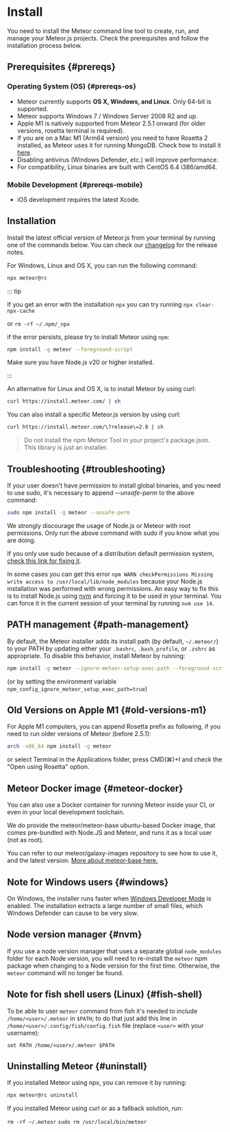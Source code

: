 
# Install

You need to install the Meteor command line tool to create, run, and manage your Meteor.js projects. Check the prerequisites and follow the installation process below.


## Prerequisites {#prereqs}


### Operating System (OS) {#prereqs-os}

- Meteor currently supports **OS X, Windows, and Linux**. Only 64-bit is supported.
- Meteor supports Windows 7 / Windows Server 2008 R2 and up.
- Apple M1 is natively supported from Meteor 2.5.1 onward (for older versions, rosetta terminal is required).
- If you are on a Mac M1 (Arm64 version) you need to have Rosetta 2 installed, as Meteor uses it for running MongoDB. Check how to install it [here](https://osxdaily.com/2020/12/04/how-install-rosetta-2-apple-silicon-mac/).
- Disabling antivirus (Windows Defender, etc.) will improve performance.
- For compatibility, Linux binaries are built with CentOS 6.4 i386/amd64.


### Mobile Development {#prereqs-mobile}

- iOS development requires the latest Xcode.


## Installation

Install the latest official version of Meteor.js from your terminal by running one of the commands below. You can check our [changelog](https://v3-docs.meteor.com/history.html) for the release notes.

For Windows, Linux and OS X, you can run the following command:

```bash
npx meteor@rc
```

::: tip

If you get an error with the installation `npx` you can try running `npx clear-npx-cache`

or `rm -rf ~/.npm/_npx`

if the error persists, please try to install Meteor using `npm`:

```bash
npm install -g meteor --foreground-script
```

Make sure you have Node.js v20 or higher installed.

:::

An alternative for Linux and OS X, is to install Meteor by using curl:

```bash
curl https://install.meteor.com/ | sh
```

You can also install a specific Meteor.js version by using curl:

```bash
curl https://install.meteor.com/\?release\=2.8 | sh
```

> Do not install the npm Meteor Tool in your project's package.json. This library is just an installer.


## Troubleshooting {#troubleshooting}

If your user doesn't have permission to install global binaries, and you need to use sudo, it's necessary to append *--unsafe-perm* to the above command:

```bash
sudo npm install -g meteor --unsafe-perm
```

We strongly discourage the usage of Node.js or Meteor with root permissions.
Only run the above command with sudo if you know what you are doing.

If you only use sudo because of a distribution default permission system, [check this link for fixing it](https://docs.npmjs.com/resolving-eacces-permissions-errors-when-installing-packages-globally).

In some cases you can get this error `npm WARN checkPermissions Missing write access to /usr/local/lib/node_modules` because your Node.js installation was performed with wrong permissions. An easy way to fix this is to install Node.js using [nvm](https://github.com/nvm-sh/nvm) and forcing it to be used in your terminal. You can force it in the current session of your terminal by running `nvm use 14`.


## PATH management {#path-management}

By default, the Meteor installer adds its install path (by default, `~/.meteor/`) to your PATH by updating either your `.bashrc`, `.bash_profile`, or `.zshrc` as appropriate. To disable this behavior, install Meteor by running:

```bash
npm install -g meteor --ignore-meteor-setup-exec-path --foreground-script
```



(or by setting the environment variable `npm_config_ignore_meteor_setup_exec_path=true`)


## Old Versions on Apple M1 {#old-versions-m1}

For Apple M1 computers, you can append Rosetta prefix as following, if you need to run older versions of Meteor (before 2.5.1):

```bash
arch -x86_64 npm install -g meteor
```

or select Terminal in the Applications folder, press CMD(⌘)+I and check the "Open using Rosetta" option.


## Meteor Docker image {#meteor-docker}

You can also use a Docker container for running Meteor inside your CI, or even in your local development toolchain.

We do provide the meteor/meteor-base ubuntu-based Docker image, that comes pre-bundled with Node.JS and Meteor, and runs it as a local user (not as root).

You can refer to our meteor/galaxy-images repository to see how to use it, and the latest version. [More about meteor-base here.](https://github.com/meteor/galaxy-images/blob/master/meteor-base/README.md)



## Note for Windows users {#windows}

On Windows, the installer runs faster when [Windows Developer Mode](https://docs.microsoft.com/en-us/windows/apps/get-started/enable-your-device-for-development) is enabled. The installation extracts a large number of small files, which Windows Defender can cause to be very slow.



## Node version manager {#nvm}

If you use a node version manager that uses a separate global `node_modules` folder for each Node version, you will need to re-install the `meteor` npm package when changing to a Node version for the first time. Otherwise, the `meteor` command will no longer be found.


## Note for fish shell users (Linux) {#fish-shell}

To be able to user `meteor` command from fish it's needed to include `/home/<user>/.meteor` in `$PATH`; to do that just add this line in `/home/<user>/.config/fish/config.fish` file (replace `<user>` with your username):

`set PATH /home/<user>/.meteor $PATH`


## Uninstalling Meteor {#uninstall}

If you installed Meteor using npx, you can remove it by running:

```bash
npx meteor@rc uninstall
```

If you installed Meteor using curl or as a fallback solution, run:

`rm -rf ~/.meteor`
`sudo rm /usr/local/bin/meteor` 
